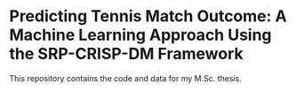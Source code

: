 # Predicting Tennis Match Outcome: A Machine Learning Approach Using the SRP-CRISP-DM Framework
This repository contains the code and data for my M.Sc. thesis.

